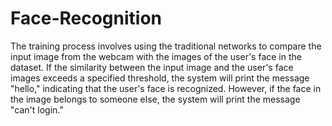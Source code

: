 # Face-Recognition

The training process involves using the traditional networks to compare the input image from the webcam with the images of the user's face in the dataset. If the similarity between the input image and the user's face images exceeds a specified threshold, the system will print the message "hello," indicating that the user's face is recognized. However, if the face in the image belongs to someone else, the system will print the message "can't login."
